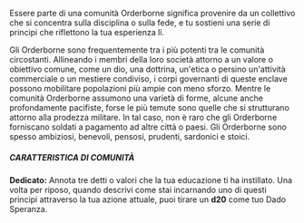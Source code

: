 Essere parte di una comunità Orderborne significa provenire da un collettivo che si concentra sulla disciplina o sulla fede, e tu sostieni una serie di principi che riflettono la tua esperienza lì. 

Gli Orderborne sono frequentemente tra i più potenti tra le comunità circostanti. Allineando i membri della loro società attorno a un valore o obiettivo comune, come un dio, una dottrina, un'etica o persino un'attività commerciale o un mestiere condiviso, i corpi governanti di queste enclave possono mobilitare popolazioni più ampie con meno sforzo. Mentre le comunità Orderborne assumono una varietà di forme, alcune anche profondamente pacifiste, forse le più temute sono quelle che si strutturano attorno alla prodezza militare. In tal caso, non è raro che gli Orderborne forniscano soldati a pagamento ad altre città o paesi. Gli Orderborne sono spesso ambiziosi, benevoli, pensosi, prudenti, sardonici e stoici.

##### CARATTERISTICA DI COMUNITÀ
**Dedicato:** Annota tre detti o valori che la tua educazione ti ha instillato. Una volta per riposo, quando descrivi come stai incarnando uno di questi principi attraverso la tua azione attuale, puoi tirare un **d20** come tuo Dado Speranza.